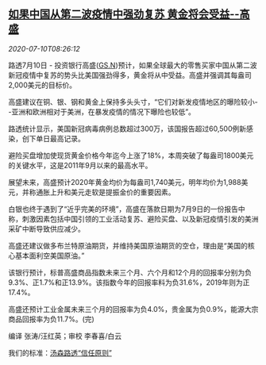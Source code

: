 <!--1594371280000-->
[如果中国从第二波疫情中强劲复苏 黄金将会受益--高盛](https://cn.reuters.com/article/goldman-sachs-gold-0710-fri-idCNKBS24B0WQ)
------

<div><i>2020-07-10T08:26:12</i></div><div class="StandardArticleBody_body"><p>路透7月10日 - 投资银行高盛(<span id="symbol_GS.N_0"><a href="//www.reuters.com/companies/GS.N">GS.N</a></span>)预计，如果全球最大的零售买家中国从第二波新冠疫情中复苏的势头比美国强劲得多，黄金将从中受益。高盛并强调其每盎司2,000美元的目标价。 </p><p>高盛建议在铜、银、钢和黄金上保持多头头寸，“它们对新发疫情地区的曝险较小--亚洲和欧洲相对于美洲，在暴发疫情的情况下曝险也较低”。 </p><p>路透统计显示，美国新冠病毒病例总数超过300万，该国报告超过60,500例新感染，创下单日最高记录。 </p><p>避险买盘增加使现货黄金价格今年迄今上涨了18%，本周突破了每盎司1800美元的关键水平，这是2011年9月以来的最高水平。 </p><p>展望未来，高盛预计2020年黄金均价为每盎司1,740美元，明年均价为1,988美元，并称通胀上升和美元走软是提振金价的重要因素。 </p><p>白银也终于遇到了“近乎完美的环境”，高盛在落款日期为7月9日的一份报告中称，刺激因素包括中国引领的工业活动复苏、避险买盘、以及新冠疫情引发的美洲采矿中断导致供应减少。 </p><p>高盛还建议做多布兰特原油期货，并维持美国原油期货的空仓，理由是“美国的核心基本面利空美国原油。” </p><p>该银行预计，标普高盛商品指数未来三个月、六个月和12个月的回报率分别为负9.3%、正1.7%和正13.9%。该指数今年的回报率料为负31.6%，2019年则为正17.4%。 </p><p>高盛还预计工业金属未来三个月的回报率为负4.0%，贵金属为负0.9%，能源大宗商品回报率为负11.7%。(完) </p><div class="Attribution_container"><div class="Attribution_attribution"><p class="Attribution_content">编译 张涛/汪红英；审校 李春喜/白云 </p></div></div><div class="StandardArticleBody_trustBadgeContainer"><span class="StandardArticleBody_trustBadgeTitle">我们的标准：</span><span class="trustBadgeUrl"><a href="https://www.thomsonreuters.cn/content/dam/openweb/documents/pdf/china/brochures/about-us-1.pdf">汤森路透“信任原则”</a></span></div></div>
